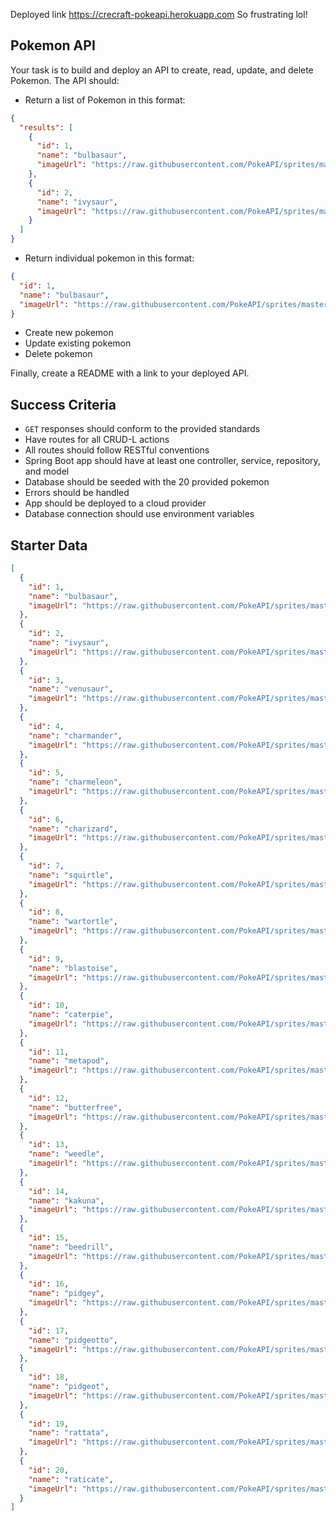 Deployed link https://crecraft-pokeapi.herokuapp.com
So frustrating lol!

## Pokemon API

Your task is to build and deploy an API to create, read, update, and delete Pokemon. The API should:

- Return a list of Pokemon in this format:

```json
{
  "results": [
    {
      "id": 1,
      "name": "bulbasaur",
      "imageUrl": "https://raw.githubusercontent.com/PokeAPI/sprites/master/sprites/pokemon/1.png"
    },
    {
      "id": 2,
      "name": "ivysaur",
      "imageUrl": "https://raw.githubusercontent.com/PokeAPI/sprites/master/sprites/pokemon/2.png"
    }
  ]
}
```

- Return individual pokemon in this format:

```json
{
  "id": 1,
  "name": "bulbasaur",
  "imageUrl": "https://raw.githubusercontent.com/PokeAPI/sprites/master/sprites/pokemon/1.png"
}
```

- Create new pokemon
- Update existing pokemon
- Delete pokemon

Finally, create a README with a link to your deployed API.

## Success Criteria

- `GET` responses should conform to the provided standards
- Have routes for all CRUD-L actions
- All routes should follow RESTful conventions
- Spring Boot app should have at least one controller, service, repository, and model
- Database should be seeded with the 20 provided pokemon
- Errors should be handled
- App should be deployed to a cloud provider
- Database connection should use environment variables

## Starter Data

```json
[
  {
    "id": 1,
    "name": "bulbasaur",
    "imageUrl": "https://raw.githubusercontent.com/PokeAPI/sprites/master/sprites/pokemon/1.png"
  },
  {
    "id": 2,
    "name": "ivysaur",
    "imageUrl": "https://raw.githubusercontent.com/PokeAPI/sprites/master/sprites/pokemon/2.png"
  },
  {
    "id": 3,
    "name": "venusaur",
    "imageUrl": "https://raw.githubusercontent.com/PokeAPI/sprites/master/sprites/pokemon/3.png"
  },
  {
    "id": 4,
    "name": "charmander",
    "imageUrl": "https://raw.githubusercontent.com/PokeAPI/sprites/master/sprites/pokemon/4.png"
  },
  {
    "id": 5,
    "name": "charmeleon",
    "imageUrl": "https://raw.githubusercontent.com/PokeAPI/sprites/master/sprites/pokemon/5.png"
  },
  {
    "id": 6,
    "name": "charizard",
    "imageUrl": "https://raw.githubusercontent.com/PokeAPI/sprites/master/sprites/pokemon/6.png"
  },
  {
    "id": 7,
    "name": "squirtle",
    "imageUrl": "https://raw.githubusercontent.com/PokeAPI/sprites/master/sprites/pokemon/7.png"
  },
  {
    "id": 8,
    "name": "wartortle",
    "imageUrl": "https://raw.githubusercontent.com/PokeAPI/sprites/master/sprites/pokemon/8.png"
  },
  {
    "id": 9,
    "name": "blastoise",
    "imageUrl": "https://raw.githubusercontent.com/PokeAPI/sprites/master/sprites/pokemon/9.png"
  },
  {
    "id": 10,
    "name": "caterpie",
    "imageUrl": "https://raw.githubusercontent.com/PokeAPI/sprites/master/sprites/pokemon/10.png"
  },
  {
    "id": 11,
    "name": "metapod",
    "imageUrl": "https://raw.githubusercontent.com/PokeAPI/sprites/master/sprites/pokemon/11.png"
  },
  {
    "id": 12,
    "name": "butterfree",
    "imageUrl": "https://raw.githubusercontent.com/PokeAPI/sprites/master/sprites/pokemon/12.png"
  },
  {
    "id": 13,
    "name": "weedle",
    "imageUrl": "https://raw.githubusercontent.com/PokeAPI/sprites/master/sprites/pokemon/13.png"
  },
  {
    "id": 14,
    "name": "kakuna",
    "imageUrl": "https://raw.githubusercontent.com/PokeAPI/sprites/master/sprites/pokemon/14.png"
  },
  {
    "id": 15,
    "name": "beedrill",
    "imageUrl": "https://raw.githubusercontent.com/PokeAPI/sprites/master/sprites/pokemon/15.png"
  },
  {
    "id": 16,
    "name": "pidgey",
    "imageUrl": "https://raw.githubusercontent.com/PokeAPI/sprites/master/sprites/pokemon/16.png"
  },
  {
    "id": 17,
    "name": "pidgeotto",
    "imageUrl": "https://raw.githubusercontent.com/PokeAPI/sprites/master/sprites/pokemon/17.png"
  },
  {
    "id": 18,
    "name": "pidgeot",
    "imageUrl": "https://raw.githubusercontent.com/PokeAPI/sprites/master/sprites/pokemon/18.png"
  },
  {
    "id": 19,
    "name": "rattata",
    "imageUrl": "https://raw.githubusercontent.com/PokeAPI/sprites/master/sprites/pokemon/19.png"
  },
  {
    "id": 20,
    "name": "raticate",
    "imageUrl": "https://raw.githubusercontent.com/PokeAPI/sprites/master/sprites/pokemon/20.png"
  }
]
```
